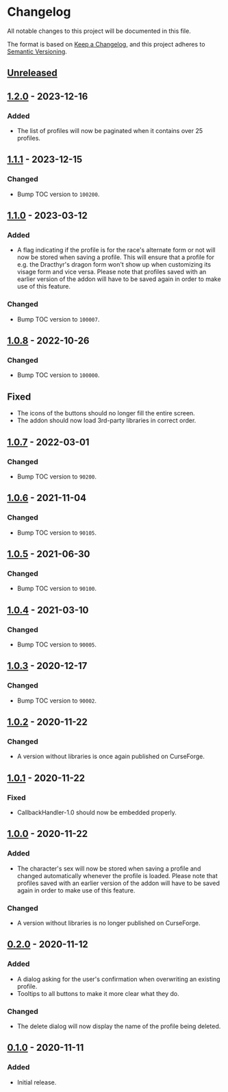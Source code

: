 # Changelog
All notable changes to this project will be documented in this file.

The format is based on [Keep a Changelog](https://keepachangelog.com/en/1.0.0/),
and this project adheres to [Semantic Versioning](https://semver.org/spec/v2.0.0.html).

## [Unreleased]

## [1.2.0] - 2023-12-16
### Added
- The list of profiles will now be paginated when it contains over 25 profiles.

## [1.1.1] - 2023-12-15
### Changed
- Bump TOC version to `100200`.

## [1.1.0] - 2023-03-12
### Added
- A flag indicating if the profile is for the race's alternate form or not will
  now be stored when saving a profile. This will ensure that a profile for e.g. the
  Dracthyr's dragon form won't show up when customizing its visage form and vice
  versa. Please note that profiles saved with an earlier version of the addon will
  have to be saved again in order to make use of this feature.

### Changed
- Bump TOC version to `100007`.

## [1.0.8] - 2022-10-26
### Changed
- Bump TOC version to `100000`.

## Fixed
- The icons of the buttons should no longer fill the entire screen.
- The addon should now load 3rd-party libraries in correct order.

## [1.0.7] - 2022-03-01
### Changed
- Bump TOC version to `90200`.

## [1.0.6] - 2021-11-04
### Changed
- Bump TOC version to `90105`.

## [1.0.5] - 2021-06-30
### Changed
- Bump TOC version to `90100`.

## [1.0.4] - 2021-03-10
### Changed
- Bump TOC version to `90005`.

## [1.0.3] - 2020-12-17
### Changed
- Bump TOC version to `90002`.

## [1.0.2] - 2020-11-22
### Changed
- A version without libraries is once again published on CurseForge.

## [1.0.1] - 2020-11-22
### Fixed
- CallbackHandler-1.0 should now be embedded properly.

## [1.0.0] - 2020-11-22
### Added
- The character's sex will now be stored when saving a profile and changed automatically
  whenever the profile is loaded. Please note that profiles saved with an earlier version
  of the addon will have to be saved again in order to make use of this feature.

### Changed
- A version without libraries is no longer published on CurseForge.

## [0.2.0] - 2020-11-12
### Added
- A dialog asking for the user's confirmation when overwriting an existing profile.
- Tooltips to all buttons to make it more clear what they do.

### Changed
- The delete dialog will now display the name of the profile being deleted.

## [0.1.0] - 2020-11-11
### Added
- Initial release.

[Unreleased]: https://github.com/jyggen/BarberShopProfiles/compare/1.2.0...HEAD
[1.2.0]: https://github.com/jyggen/BarberShopProfiles/compare/1.1.1...1.2.0
[1.1.1]: https://github.com/jyggen/BarberShopProfiles/compare/1.1.0...1.1.1
[1.1.0]: https://github.com/jyggen/BarberShopProfiles/compare/1.0.8...1.1.0
[1.0.8]: https://github.com/jyggen/BarberShopProfiles/compare/1.0.7...1.0.8
[1.0.7]: https://github.com/jyggen/BarberShopProfiles/compare/1.0.6...1.0.7
[1.0.6]: https://github.com/jyggen/BarberShopProfiles/compare/1.0.5...1.0.6
[1.0.5]: https://github.com/jyggen/BarberShopProfiles/compare/1.0.4...1.0.5
[1.0.4]: https://github.com/jyggen/BarberShopProfiles/compare/1.0.3...1.0.4
[1.0.3]: https://github.com/jyggen/BarberShopProfiles/compare/1.0.2...1.0.3
[1.0.2]: https://github.com/jyggen/BarberShopProfiles/compare/1.0.1...1.0.2
[1.0.1]: https://github.com/jyggen/BarberShopProfiles/compare/1.0.0...1.0.1
[1.0.0]: https://github.com/jyggen/BarberShopProfiles/compare/0.2.0...1.0.0
[0.2.0]: https://github.com/jyggen/BarberShopProfiles/compare/0.1.0...0.2.0
[0.1.0]: https://github.com/jyggen/BarberShopProfiles/releases/tag/0.1.0
